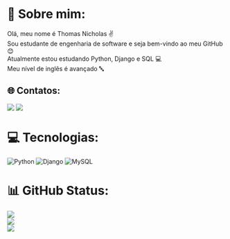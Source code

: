 # 💫 Sobre mim:
Olá, meu nome é Thomas Nicholas ✌️<br>Sou estudante de engenharia de software e seja bem-vindo ao meu GitHub 😊<br>Atualmente estou estudando Python, Django e SQL 💻<br>Meu nível de inglês é avançado 🔤 <br> 


## 🌐 Contatos:
<a href="https://www.linkedin.com/in/thomaas-nicholas" target="_blank"><img src="https://img.shields.io/badge/-LinkedIn-%230077B5?style=for-the-badge&logo=linkedin&logoColor=white" target="_blank"></a>
<a href = "mailto:thomasnicholaas@gmail.com"><img src="https://img.shields.io/badge/Gmail-D14836?style=for-the-badge&logo=gmail&logoColor=white" target="_blank"></a>

# 💻 Tecnologias:
![Python](https://img.shields.io/badge/python-3670A0?style=for-the-badge&logo=python&logoColor=ffdd54) ![Django](https://img.shields.io/badge/django-%23092E20.svg?style=for-the-badge&logo=django&logoColor=white)  ![MySQL](https://img.shields.io/badge/mysql-%2300f.svg?style=for-the-badge&logo=mysql&logoColor=white)
# 📊 GitHub Status:
![](https://github-readme-stats.vercel.app/api?username=ThomasNicholas21&theme=dracula&hide_border=false&include_all_commits=true&count_private=true)<br/>
![](https://github-readme-streak-stats.herokuapp.com/?user=ThomasNicholas21&theme=dracula&hide_border=false)<br/>
![](https://github-readme-stats.vercel.app/api/top-langs/?username=ThomasNicholas21&theme=dracula&hide_border=false&include_all_commits=true&count_private=true&layout=compact)

<!-- Proudly created with GPRM ( https://gprm.itsvg.in ) -->
